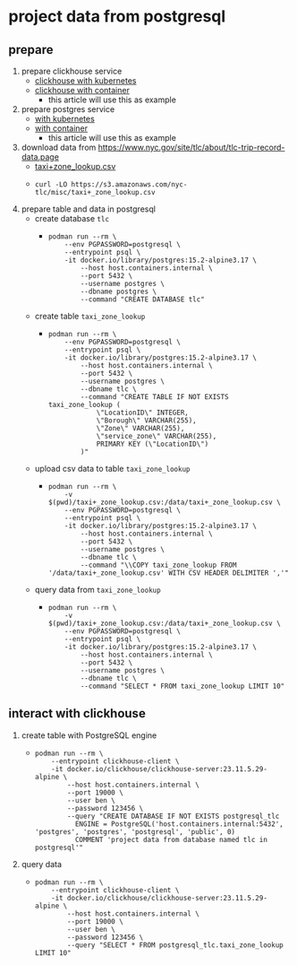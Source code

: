 # project data from postgresql

## prepare

1. prepare clickhouse service
    * [clickhouse with kubernetes](../../kubernetes/argocd/database/clickhouse/README.md)
    * [clickhouse with container](../../docker/software/database/clickhouse.md)
        + this article will use this as example
2. prepare postgres service
    * [with kubernetes](../../kubernetes/argocd/database/postgresql/README.md)
    * [with container](../../docker/software/database/postgresql.md)
        + this article will use this as example
3. download data from https://www.nyc.gov/site/tlc/about/tlc-trip-record-data.page
    * [taxi+zone_lookup.csv](https://s3.amazonaws.com/nyc-tlc/misc/taxi+_zone_lookup.csv)
    * ```shell
      curl -LO https://s3.amazonaws.com/nyc-tlc/misc/taxi+_zone_lookup.csv
      ```
4. prepare table and data in postgresql
    * create database `tlc`
        + ```shell
          podman run --rm \
              --env PGPASSWORD=postgresql \
              --entrypoint psql \
              -it docker.io/library/postgres:15.2-alpine3.17 \
                  --host host.containers.internal \
                  --port 5432 \
                  --username postgres \
                  --dbname postgres \
                  --command "CREATE DATABASE tlc"
          ```
    * create table `taxi_zone_lookup`
        + ```shell
          podman run --rm \
              --env PGPASSWORD=postgresql \
              --entrypoint psql \
              -it docker.io/library/postgres:15.2-alpine3.17 \
                  --host host.containers.internal \
                  --port 5432 \
                  --username postgres \
                  --dbname tlc \
                  --command "CREATE TABLE IF NOT EXISTS taxi_zone_lookup (
                      \"LocationID\" INTEGER,
                      \"Borough\" VARCHAR(255),
                      \"Zone\" VARCHAR(255),
                      \"service_zone\" VARCHAR(255),
                      PRIMARY KEY (\"LocationID\")
                  )"
          ```
    * upload csv data to table `taxi_zone_lookup`
        + ```shell
          podman run --rm \
              -v $(pwd)/taxi+_zone_lookup.csv:/data/taxi+_zone_lookup.csv \
              --env PGPASSWORD=postgresql \
              --entrypoint psql \
              -it docker.io/library/postgres:15.2-alpine3.17 \
                  --host host.containers.internal \
                  --port 5432 \
                  --username postgres \
                  --dbname tlc \
                  --command "\\COPY taxi_zone_lookup FROM '/data/taxi+_zone_lookup.csv' WITH CSV HEADER DELIMITER ','"
          ```
    * query data from `taxi_zone_lookup`
        + ```shell
          podman run --rm \
              -v $(pwd)/taxi+_zone_lookup.csv:/data/taxi+_zone_lookup.csv \
              --env PGPASSWORD=postgresql \
              --entrypoint psql \
              -it docker.io/library/postgres:15.2-alpine3.17 \
                  --host host.containers.internal \
                  --port 5432 \
                  --username postgres \
                  --dbname tlc \
                  --command "SELECT * FROM taxi_zone_lookup LIMIT 10"
          ```

## interact with clickhouse
1. create table with PostgreSQL engine
    * ```shell
      podman run --rm \
          --entrypoint clickhouse-client \
          -it docker.io/clickhouse/clickhouse-server:23.11.5.29-alpine \
              --host host.containers.internal \
              --port 19000 \
              --user ben \
              --password 123456 \
              --query "CREATE DATABASE IF NOT EXISTS postgresql_tlc
                ENGINE = PostgreSQL('host.containers.internal:5432', 'postgres', 'postgres', 'postgresql', 'public', 0)
                COMMENT 'project data from database named tlc in postgresql'"
      ```
2. query data
    * ```shell
      podman run --rm \
          --entrypoint clickhouse-client \
          -it docker.io/clickhouse/clickhouse-server:23.11.5.29-alpine \
              --host host.containers.internal \
              --port 19000 \
              --user ben \
              --password 123456 \
              --query "SELECT * FROM postgresql_tlc.taxi_zone_lookup LIMIT 10"
      ```